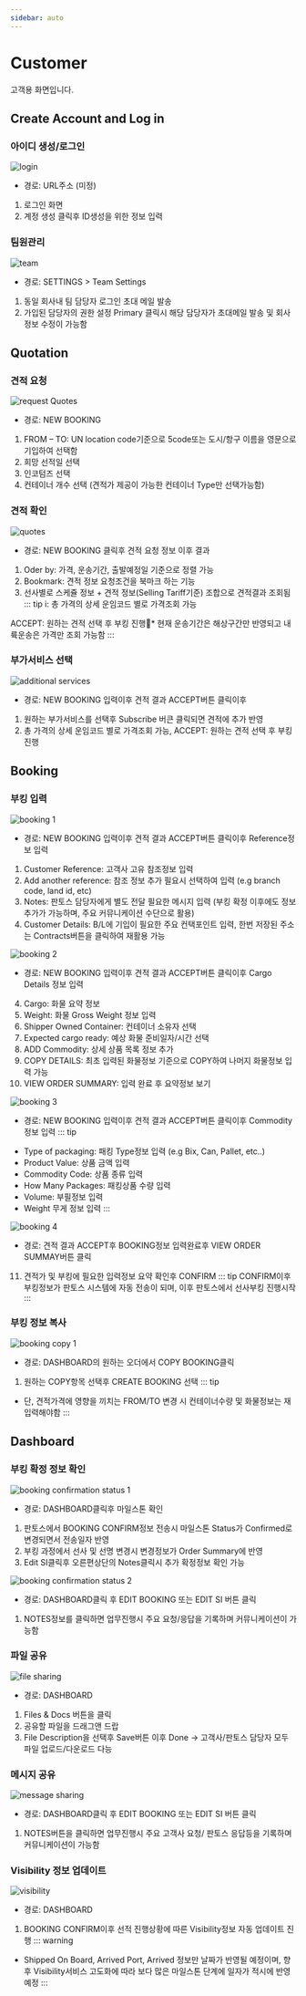 ```yaml
---
sidebar: auto
---
```


# Customer
고객용 화면입니다. 

## Create Account and Log in 
### 아이디 생성/로그인

<img :src="$withBase('/images/user/login.png')" alt="login">

* 경로: URL주소 (미정)
1. 로그인 화면
2. 계정 생성 클릭후 ID생성을 위한 정보 입력

### 팀원관리

<img :src="$withBase('/images/user/teamMember.png')" alt="team">

* 경로: SETTINGS > Team Settings
1. 동일 회사내 팀 담당자 로그인 초대 메일 발송
2. 가입된 담당자의 권한 설정 Primary 클릭시 해당 담당자가 초대메일 발송 및 회사정보 수정이 가능함

## Quotation
### 견적 요청

<img :src="$withBase('/images/user/reqQuote.png')" alt="request Quotes">

* 경로: NEW BOOKING
1. FROM – TO: UN location code기준으로 5code또는 도시/항구 이름을 영문으로 기입하여 선택함
2. 희망 선적일 선택
3. 인코텀즈 선택
4. 컨테이너 개수 선택 (견적가 제공이 가능한 컨테이너 Type만 선택가능함)

### 견적 확인

<img :src="$withBase('/images/user/seeQuote.png')" alt="quotes">

* 경로: NEW BOOKING 클릭후 견적 요청 정보 이후 결과
1. Oder by: 가격, 운송기간, 출발예정일 기준으로 정렬 가능 
2. Bookmark: 견적 정보 요청조건을 북마크 하는 기능
3. 선사별로 스케쥴 정보 + 견적 정보(Selling Tariff기준) 조합으로 견적결과 조회됨
::: tip
i: 총 가격의 상세 운임코드 별로 가격조회 가능

ACCEPT: 원하는 견적 선택 후 부킹 진행* 현재 운송기간은 해상구간만 반영되고 내륙운송은 가격만 조회 가능함
:::

### 부가서비스 선택

<img :src="$withBase('/images/user/addService.png')" alt="additional services">

* 경로: NEW BOOKING 입력이후 견적 결과 ACCEPT버튼 클릭이후
1. 원하는 부가서비스를 선택후 Subscribe 버큰 클릭되면 견적에 추가 반영
2. 총 가격의 상세 운임코드 별로 가격조회 가능, ACCEPT: 원하는 견적 선택 후 부킹 진행

## Booking
### 부킹 입력 

<img :src="$withBase('/images/user/booking1.png')" alt="booking 1">

* 경로: NEW BOOKING 입력이후 견적 결과 ACCEPT버튼 클릭이후 Reference정보 입력
1. Customer Reference: 고객사 고유 참조정보 입력
2. Add another reference: 참조 정보 추가 필요시 선택하여 입력 (e.g branch code, land id, etc)
3. Notes: 판토스 담당자에게 별도 전달 필요한 메시지 입력 (부킹 확정 이후에도 정보 추가가 가능하며, 주요 커뮤니케이션 수단으로 활용)
4. Customer Details: B/L에 기입이 필요한 주요 컨택포인트 입력, 한번 저장된 주소는 Contracts버튼을 클릭하여 재활용 가능

<img :src="$withBase('/images/user/booking2.png')" alt="booking 2">

* 경로: NEW BOOKING 입력이후 견적 결과 ACCEPT버튼 클릭이후 Cargo Details 정보 입력
4. Cargo: 화물 요약 정보
5. Weight: 화물 Gross Weight 정보 입력
6. Shipper Owned Container: 컨테이너 소유자 선택
7. Expected cargo ready: 예상 화물 준비일자/시간 선택
8. ADD Commodity: 상세 상품 목록 정보 추가
9. COPY DETAILS: 최초 입력된 화물정보 기준으로 COPY하여 나머지 화물정보 입력 가능
10. VIEW ORDER SUMMARY: 입력 완료 후 요약정보 보기

<img :src="$withBase('/images/user/booking3.png')" alt="booking 3">

* 경로: NEW BOOKING 입력이후 견적 결과 ACCEPT버튼 클릭이후 Commodity정보 입력
::: tip
 - Type of packaging: 패킹 Type정보 입력 (e.g Bix, Can, Pallet, etc..) 
 - Product Value: 상품 금액 입력
 - Commodity Code: 상품 종류 입력
 - How Many Packages: 패킹상품 수량 입력
 - Volume: 부필정보 입력
 - Weight 무게 정보 입력
:::

<img :src="$withBase('/images/user/booking4.png')" alt="booking 4">

* 경로: 견적 결과 ACCEPT후 BOOKING정보 입력완료후 VIEW ORDER SUMMAY버튼 클릭
11. 견적가 및 부킹에 필요한 입력정보 요약 확인후 CONFIRM
::: tip
CONFIRM이후 부킹정보가 판토스 시스템에 자동 전송이 되며, 이후 판토스에서 선사부킹 진행시작
:::

### 부킹 정보 복사

<img :src="$withBase('/images/user/bookingCopy1.png')" alt="booking copy 1">

* 경로: DASHBOARD의 원하는 오더에서 COPY BOOKING클릭
1. 원하는 COPY항목 선택후 CREATE BOOKING 선택
::: tip
* 단, 견적가격에 영향을 끼치는 FROM/TO 변경 시 컨테이너수량 및 화물정보는 재입력해야함 
:::

## Dashboard
### 부킹 확정 정보 확인

<img :src="$withBase('/images/user/bookingConfirm1.png')" alt="booking confirmation status 1">

* 경로: DASHBOARD클릭후 마일스톤 확인
1. 판토스에서 BOOKING CONFIRM정보 전송시 마일스톤 Status가 Confirmed로 변경되면서 전송일자 반영
2. 부킹 과정에서 선사 및 선명 변경시 변경정보가 Order Summary에 반영
3. Edit SI클릭후 오른편상단의 Notes클릭시 추가 확정정보 확인 가능

<img :src="$withBase('/images/user/bookingConfirm2.png')" alt="booking confirmation status 2">

* 경로: DASHBOARD클릭 후 EDIT BOOKING 또는 EDIT SI 버튼 클릭
1. NOTES정보를 클릭하면 업무진행시 주요 요청/응답을 기록하며 커뮤니케이션이 가능함

### 파일 공유

<img :src="$withBase('/images/user/files.png')" alt="file sharing">

* 경로: DASHBOARD
1. Files & Docs 버튼을 클릭
2. 공유할 파일을 드래그앤 드랍
3. File Description을 선택후 Save버튼 이후 Done → 고객사/판토스 담당자 모두 파일 업로드/다운로드 다능

### 메시지 공유

<img :src="$withBase('/images/user/notes.png')" alt="message sharing">

* 경로: DASHBOARD클릭 후 EDIT BOOKING 또는 EDIT SI 버튼 클릭
1. NOTES버튼을 클릭하면 업무진행시 주요 고객사 요청/ 판토스 응답등을 기록하며 커뮤니케이션이 가능함


### Visibility 정보 업데이트

<img :src="$withBase('/images/user/visibility.png')" alt="visibility">

* 경로: DASHBOARD
1. BOOKING CONFIRM이후 선적 진행상황에 따른 Visibility정보 자동 업데이트 진행
::: warning
* Shipped On Board, Arrived Port, Arrived 정보만 날짜가 반영될 예정이며, 향후 Visibility서비스 고도화에 따라 보다 많은 마일스톤 단계에 일자가 적시에 반영예정
:::
